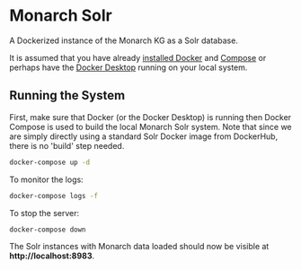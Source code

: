 # Monarch Solr 

A Dockerized instance of the Monarch KG as a Solr database.

It is assumed that you have already [installed Docker](https://docs.docker.com/get-docker/) and [Compose](https://docker-docs.netlify.app/compose/install/) or perhaps have the [Docker Desktop](https://docs.docker.com/compose/install/) running on your local system.


## Running the System

First, make sure that Docker (or the Docker Desktop) is running then Docker Compose is used to build the local Monarch Solr system. Note that since we are simply directly using a standard Solr Docker image from DockerHub, there is no 'build' step needed.

```bash
docker-compose up -d
```

To monitor the logs:

```bash
docker-compose logs -f
```

To stop the server:

```bash
docker-compose down
```

The Solr instances with Monarch data loaded should now be visible at **http://localhost:8983**. 
